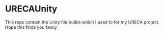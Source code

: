 # URECAUnity
This repo contain the Unity file builds which I used to for my URECA project. Hope this finds you fancy

